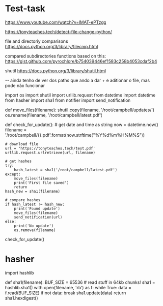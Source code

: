 # Test-task

https://www.youtube.com/watch?v=lMAT-ePTzgg

https://tonyteaches.tech/detect-file-change-python/

file and directoriy comparisons
https://docs.python.org/3/library/filecmp.html

compared subdirectories functions based on this:
https://gist.github.com/pyrochlore/b754039446ef1583c258b4053cdaf2b4


shutil
https://docs.python.org/3/library/shutil.html




-- ainda tenho de ver dos paths que ando a dar + e aditionar o file, mas pode não funcionar



import os
import shutil
import urllib.request
from datetime import datetime
from hasher import sha1
from notifier import send_notification

def move_files(filename):
    shutil.copy(filename, '/root/campbell/updates/')
    os.rename(filename, '/root/campbell/latest.pdf')

def check_for_update():
    # get date and time as string
    now = datetime.now()
    filename = '/root/campbell/{}.pdf'.format(now.strftime("%Y%d%m%H%M%S"))
    
    # download file
    url = 'https://tonyteaches.tech/test.pdf'
    urllib.request.urlretrieve(url, filename)
    
    # get hashes
    try:
        hash_latest = sha1('/root/campbell/latest.pdf')
    except:
        move_files(filename)
        print('First file saved')
        return
    hash_new = sha1(filename)
    
    # compare hashes
    if hash_latest != hash_new:
        print('Found update')
        move_files(filename)
        send_notification(url)
    else:
        print('No update')
        os.remove(filename)

check_for_update()



# hasher

import hashlib

def sha1(filename):
    BUF_SIZE = 65536  # read stuff in 64kb chunks!
    sha1 = hashlib.sha1()
    with open(filename, 'rb') as f:
        while True:
            data = f.read(BUF_SIZE)
            if not data:
                break
            sha1.update(data)
    return sha1.hexdigest()